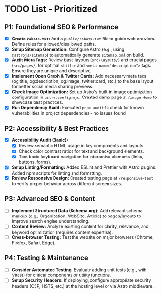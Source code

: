 # TODO List - Prioritized

## P1: Foundational SEO & Performance

- [x] **Create `robots.txt`:** Add a `public/robots.txt` file to guide web crawlers. Define rules for allowed/disallowed paths.
- [x] **Setup Sitemap Generation:** Configure Astro (e.g., using `@astrojs/sitemap`) to automatically generate `sitemap.xml` on build.
- [x] **Audit Meta Tags:** Review base layouts (`src/layouts/`) and crucial pages (`src/pages/`) for optimal `<title>` and `<meta name="description">` tags. Ensure they are unique and descriptive.
- [x] **Implement Open Graph & Twitter Cards:** Add necessary meta tags (og:title, og:description, og:image, twitter:card, etc.) to the base layout for better social media sharing previews.
- [x] **Check Image Optimization:** Set up Astro's built-in image optimization configuration in `astro.config.mjs`. Created demo page at `/image-demo` to showcase best practices.
- [x] **Run Dependency Audit:** Executed `pnpm audit` to check for known vulnerabilities in project dependencies - no issues found.

## P2: Accessibility & Best Practices

- [x] **Accessibility Audit (Basic):**
    - [x] Review semantic HTML usage in key components and layouts.
    - [x] Check color contrast ratios for text and background elements.
    - [x] Test basic keyboard navigation for interactive elements (links, buttons, forms).
- [x] **Setup Linting/Formatting:** Added ESLint and Prettier with Astro plugins. Added npm scripts for linting and formatting.
- [x] **Review Responsive Design:** Created testing page at `/responsive-test` to verify proper behavior across different screen sizes.

## P3: Advanced SEO & Content

- [ ] **Implement Structured Data (Schema.org):** Add relevant schema markup (e.g., Organization, WebSite, Article) to pages/layouts to improve search engine understanding.
- [ ] **Content Review:** Analyze existing content for clarity, relevance, and keyword optimization (requires content expertise).
- [ ] **Cross-browser Testing:** Test the website on major browsers (Chrome, Firefox, Safari, Edge).

## P4: Testing & Maintenance

- [ ] **Consider Automated Testing:** Evaluate adding unit tests (e.g., with Vitest) for critical components or utility functions.
- [ ] **Setup Security Headers:** If deploying, configure appropriate security headers (CSP, HSTS, etc.) at the hosting level or via Astro middleware.
